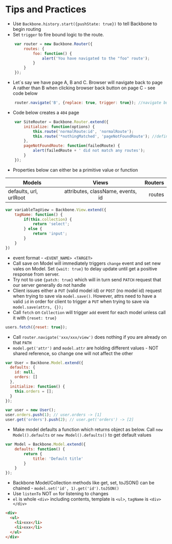 # Tips and Practices

* Use `Backbone.history.start({pushState: true})` to tell Backbone to begin routing
* Set `trigger` to fire bound logic to the route.
```Javascript
    var router = new Backbone.Router({
        routes: {
            foo: function() {
                alert('You have navigated to the "foo" route');
            }
        }
    });
```

* Let`s say we have page A, B and C. Browser will navigate back to page A rather than B when clicking browser back button on page C - see code below
```Javascript
    router.navigate('B', {replace: true, trigger: true}); //navigate but not add an entry to history
```
* Code below creates a `404` page
```Javascript
    var SiteRouter = Backbone.Router.extend({
        initialize: function(options) {
            this.route('normalRoute:id', 'normalRoute');
            this.route('*nothingMatched', 'pageNotFoundRoute'); //define it at the bottom of route list
        },
        pageNotFoundRoute: function(failedRoute) {
            alert(failedRoute + ' did not match any routes');
        }
    });
```
* Properties below can either be a primitive value or function

| Models   | Views           | Routers  |
| -------- |:---------------:| --------:|
| defaults, url, urlRoot | attributes, className, events, id | routes |
```Javascript
var variableTagView = Backbone.View.extend({
    tagName: function() {
        if(this.collection) {
            return 'select';
        } else {
            return 'input';   
        }
    }
})
```
* event format - `<EVENT_NAME> <TARGET>`
* Call save on Model will immediately triggers `change` event and set new vales on Model. Set `{wait: true}` to delay update until get a positive response from server.
* Try not to use `{patch: true}` which will in turn send `PATCH` request that our server generally do not handle
* Client issues either a `PUT` (valid model id) or `POST` (no model id) request when trying to save via `model.save()`. However, attrs need to have a valid `id` in order for client to trigger a `PUT` when trying to save via `model.save(attrs, {});`
* Call `fetch` on `Collection` will trigger `add` event for each model unless call it with `{reset: true}`
```Javascript
users.fetch({reset: true});
```
* Call `router.navigate('xxx/xxx/view')` does nothing if you are already on that `PATH`
* `model.get('attr')` and `model.attr` are holding different values - NOT shared reference, so change one will not affect the other

```Javascript
var User = Backbone.Model.extend({
  defaults: {
    id: null,
    orders: []
  },
  initialize: function() {
    this.orders = [];
  }
});

var user = new User();
user.orders.push(1); // user.orders -> [1]
user.get('orders').push(2); // user.get('orders') -> [2]
```
* Make model defaults a function which returns object as below. Call `new Model().defaults` or `new Model().defaults()` to get default values

```Javascript
var Model = Backbone.Model.extend({
    defaults: function() {
        return {
            title: 'Default title'
        }
    }
});
```
* Backbone Model/Collection methods like get, set, toJSON() can be chained - `model.set('id', 1).get('id').toJSON()`
* Use `listenTo` NOT `on` for listening to changes
* `el` is whole `<div>` including contents, template is `<ul>`, `tagName` is `<div></div>`  

```HTML
<div>
  <ul>
    <li>xxx</li>
    <li>xxx</li>
  </ul>
</div>
```
